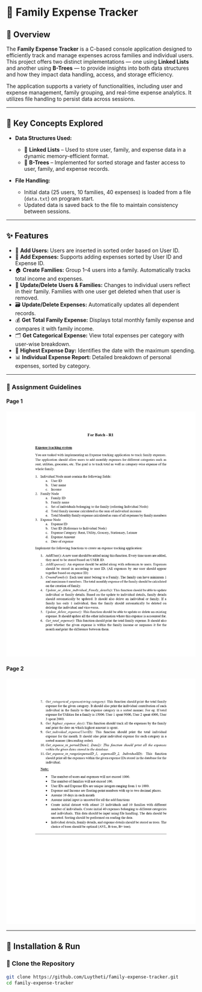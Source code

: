 # 🧾 Family Expense Tracker

## 📌 Overview

The **Family Expense Tracker** is a C-based console application designed to efficiently track and manage expenses across families and individual users. This project offers two distinct implementations — one using **Linked Lists** and another using **B-Trees** — to provide insights into both data structures and how they impact data handling, access, and storage efficiency.

The application supports a variety of functionalities, including user and expense management, family grouping, and real-time expense analytics. It utilizes file handling to persist data across sessions.

---

## 🧠 Key Concepts Explored

- **Data Structures Used:**
  - 🧱 **Linked Lists** – Used to store user, family, and expense data in a dynamic memory-efficient format.
  - 🌳 **B-Trees** – Implemented for sorted storage and faster access to user, family, and expense records.
  
- **File Handling:**
  - Initial data (25 users, 10 families, 40 expenses) is loaded from a file (`data.txt`) on program start.
  - Updated data is saved back to the file to maintain consistency between sessions.

---

## ✨ Features

- 👤 **Add Users:** Users are inserted in sorted order based on User ID.
- 🧾 **Add Expenses:** Supports adding expenses sorted by User ID and Expense ID.
- 🏠 **Create Families:** Group 1–4 users into a family. Automatically tracks total income and expenses.
- 🔄 **Update/Delete Users & Families:** Changes to individual users reflect in their family. Families with one user get deleted when that user is removed.
- 🗃️ **Update/Delete Expenses:** Automatically updates all dependent records.
- 💰 **Get Total Family Expense:** Displays total monthly family expense and compares it with family income.
- 🗂️ **Get Categorical Expense:** View total expenses per category with user-wise breakdown.
- 📅 **Highest Expense Day:** Identifies the date with the maximum spending.
- 📊 **Individual Expense Report:** Detailed breakdown of personal expenses, sorted by category.

---

### 📄 Assignment Guidelines

#### Page 1
![Assignment Page 1](DSPD2-Assignment-2-S25-2-3_page-0001.jpg)

#### Page 2
![Assignment Page 2](DSPD2-Assignment-2-S25-2-3_page-0002.jpg)

---

## 🚀 Installation & Run

### 🔧 Clone the Repository
```sh
git clone https://github.com/Luytheti/family-expense-tracker.git
cd family-expense-tracker

